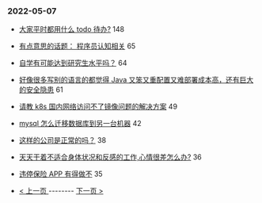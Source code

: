 ### 2022-05-07 
- [大家平时都用什么 todo 待办?](https://www.v2ex.com/t/851277) 148
- [有点意思的话题： 程序员认知相关](https://www.v2ex.com/t/851284) 65
- [自学有可能达到研究生水平吗？](https://www.v2ex.com/t/851340) 64
- [好像很多写别的语言的都觉得 Java 又笨又重配置又难部署成本高，还有巨大的安全隐患](https://www.v2ex.com/t/851267) 61
- [请教 k8s 国内网络访问不了镜像问题的解决方案](https://www.v2ex.com/t/851280) 49
- [mysql 怎么迁移数据库到另一台机器](https://www.v2ex.com/t/851262) 42
- [这样的公司是正常的吗？](https://www.v2ex.com/t/851279) 38
- [天天干着不适合身体状况和反感的工作,心情很差怎么办?](https://www.v2ex.com/t/851315) 36
- [违停保险 APP 有得做不](https://www.v2ex.com/t/851417) 35 

- [ < 上一页 ](https://github.com/able8/v2ex-hot-record/blob/master/2022-05-06.md) -------- [ 下一页 > ](https://github.com/able8/v2ex-hot-record/blob/master/2022-05-08.md)